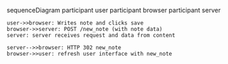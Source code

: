 sequenceDiagram
participant user
participant browser
participant server

    user->>browser: Writes note and clicks save
    browser->>server: POST /new_note (with note data)
    server: server receives request and data from content

    server-->>browser: HTTP 302 new_note
    browser->>user: refresh user interface with new_note
